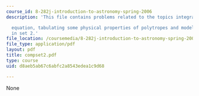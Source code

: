 ```yaml
---
course_id: 8-282j-introduction-to-astronomy-spring-2006
description: 'This file contains problems related to the topics integrating the LaneEmden

  equation, tabulating some physical properties of polytropes and model of the Sun
  in set 2.'
file_location: /coursemedia/8-282j-introduction-to-astronomy-spring-2006/d8aeb5ab67c6abfc2a8543edea1c9d68_compset2.pdf
file_type: application/pdf
layout: pdf
title: compset2.pdf
type: course
uid: d8aeb5ab67c6abfc2a8543edea1c9d68

---
```

None